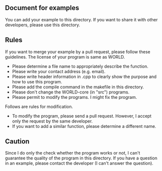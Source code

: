 ## Document for examples
You can add your example to this directory.
If you want to share it with other developers, please use this directory.

## Rules
If you want to merge your example by a pull request, please follow these guidelines. The license of your program is same as WORLD.
- Please determine a file name to appropriately describe the function.
- Please write your contact address (e.g. email).
- Please write header information in .cpp to clearly show the purpose and how to use this program.
- Please add the compile command in the makefile in this directory.
- Please don't change the WORLD-core (in "src") programs.
- Please permit to modify the programs. I might fix the program.

Follows are rules for modification.
- To modify the program, please send a pull request. However, I accept only the request by the same developer.
- If you want to add a similar function, please determine a different name.

## Caution
Since I do only the check whether the program works or not, I can't guarantee the quality of the program in this directory.
If you have a question in an example, please contact the developer (I can't answer the question).
